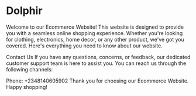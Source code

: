 # Dolphir
Welcome to our Ecommerce Website! This website is designed to provide you with a seamless online shopping experience. Whether you're looking for clothing,
electronics, home decor, or any other product, we've got you covered. Here's everything you need to know about our website.

Contact Us
If you have any questions, concerns, or feedback, our dedicated customer support team is here to assist you. You can reach us through the following channels:

Phone: +2348140605902
Thank you for choosing our Ecommerce Website. Happy shopping!
